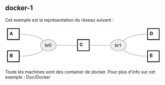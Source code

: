 docker-1
--------

Cet exemple est la représentation du réseau suivant :

![Réseau simple de machines docker](../../Doc/reseau_simple_1.jpg "Réseau simple de machine docker")

Toute les machines sont des container de docker. Pour plus d'info sur cet exemple : Doc/Docker

